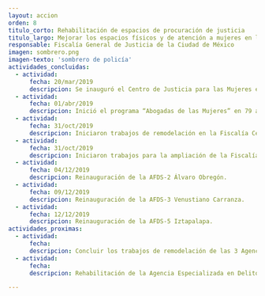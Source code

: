 ```yaml
---
layout: accion
orden: 8
titulo_corto: Rehabilitación de espacios de procuración de justicia
titulo_largo: Mejorar los espacios físicos y de atención a mujeres en la procuración de justicia para una atención más rápida, cálida y digna
responsable: Fiscalía General de Justicia de la Ciudad de México
imagen: sombrero.png
imagen-texto: 'sombrero de policía'
actividades_concluidas:
  - actividad:
      fecha: 20/mar/2019
      descripcion: Se inauguró el Centro de Justicia para las Mujeres en la alcaldía Tlalpan, espacio que brinda servicios integrales, multidisciplinarios e interinstitucionales por parte de personal especializado en áreas jurídica, médica y psicológica a mujeres, niñas y niños víctimas de violencia de género.
  - actividad:
      fecha: 01/abr/2019
      descripcion: Inició el programa “Abogadas de las Mujeres” en 79 agencias del ministerio público  con 151 abogadas encargada de asesorar y apoyar a las mujeres que llegan a presentar denuncias por violencia de género o familiar.
  - actividad:
      fecha: 31/oct/2019
      descripcion: Iniciaron trabajos de remodelación en la Fiscalía Central de Investigación para la Atención de Delitos Sexuales Iztapalapa FDS-5, en la Fiscalía Central de Investigación para la Atención de Delitos Sexuales Venustiano Carranza FDS-3, en la Fiscalía Central de Investigación para la Atención de Delitos Sexuales Álvaro Obregón FDS-2, y en la Fiscalía Central de Investigación para la Atención de Delitos Sexuales Amberes FDS-1.
  - actividad:
      fecha: 31/oct/2019
      descripcion: Iniciaron trabajos para la ampliación de la Fiscalía Central de Investigación para la Atención de Delitos Sexuales Bunker FDS-6 y de la Fiscalía Central de Investigación para la Atención de Delitos Sexuales Cien Metros FDS-4.         
  - actividad:
      fecha: 04/12/2019
      descripcion: Reinauguración de la AFDS-2 Álvaro Obregón.
  - actividad:
      fecha: 09/12/2019
      descripcion: Reinauguración de la AFDS-3 Venustiano Carranza.
  - actividad:
      fecha: 12/12/2019
      descripcion: Reinauguración de la AFDS-5 Iztapalapa.      
actividades_proximas:
  - actividad:
      fecha:
      descripcion: Concluir los trabajos de remodelación de las 3 Agencias Especializadas de Delitos Sexuales en obra. <br> Inaugurar 3 nuevas Agencias Especializadas de Delitos Sexuales en los Centros de Justicia para las Mujeres.
  - actividad:
      fecha:
      descripcion: Rehabilitación de la Agencia Especializada en Delitos Sexuales 4 Gustavo A. Madero.

---
```

